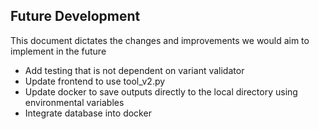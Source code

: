 ## Future Development ##

This document dictates the changes and improvements we would aim to implement in the future

- Add testing that is not dependent on variant validator
- Update frontend to use tool_v2.py
- Update docker to save outputs directly to the local directory using environmental variables
- Integrate database into docker
